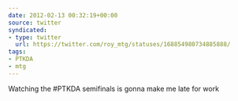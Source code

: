 ```yaml
---
date: 2012-02-13 00:32:19+00:00
source: twitter
syndicated:
- type: twitter
  url: https://twitter.com/roy_mtg/statuses/168854980734885888/
tags:
- PTKDA
- mtg
---
```


Watching the #PTKDA semifinals is gonna make me late for work